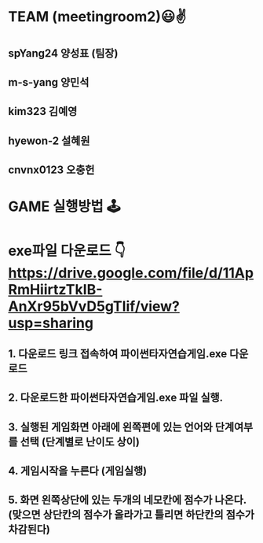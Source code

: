 # TEAM (meetingroom2)😃✌

## spYang24 양성표 (팀장)
## m-s-yang 양민석 
## kim323 김예영 
## hyewon-2 설혜원
## cnvnx0123 오충헌

# GAME 실행방법 🕹

# exe파일 다운로드 👇 https://drive.google.com/file/d/11ApRmHiirtzTkIB-AnXr95bVvD5gTlif/view?usp=sharing 

## 1. 다운로드 링크 접속하여 파이썬타자연습게임.exe 다운로드
## 2. 다운로드한 파이썬타자연습게임.exe 파일 실행.<br/>
## 3. 실행된 게임화면 아래에 왼쪽편에 있는 언어와 단계여부를 선택 (단계별로 난이도 상이)<br/>
## 4. 게임시작을 누른다 (게임실행)<br/>
## 5. 화면 왼쪽상단에 있는 두개의 네모칸에 점수가 나온다.(맞으면 상단칸의 점수가 올라가고 틀리면 하단칸의 점수가 차감된다)<br/>

